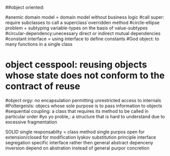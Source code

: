 
##object oriented:

#anemic domain model = domain model without business logic
#call super: require subclasses to call a superclass´overridden method
#circle-ellipse problem + subtyping variable-types on the basis of value-subtypes
#circular-dependency:unecessary direct or indirect mutual dependencies
#constant interface =  using interface to define constants
#God object: to many functions in a single class
# object cesspool: reusing objects whose state does not conform to the contract of reuse
#object orgy: no encapsulation permitting unrestricted access to internals
#Poltergeists: objecs whose sole purpose is to pass information to objects
#sequential coupling: a class that requires its method to be called in particular order
#yo yo proble,: a structure that is hard to understand due to excessive fragmentation

SOLID
single responsablity = class method single purpos
open for extension/closed for modification
lyskov substitution principle
interface segregation specific interface rather then general abstract
depenceny inversion depend on abstration instead of general purpor concretion 
